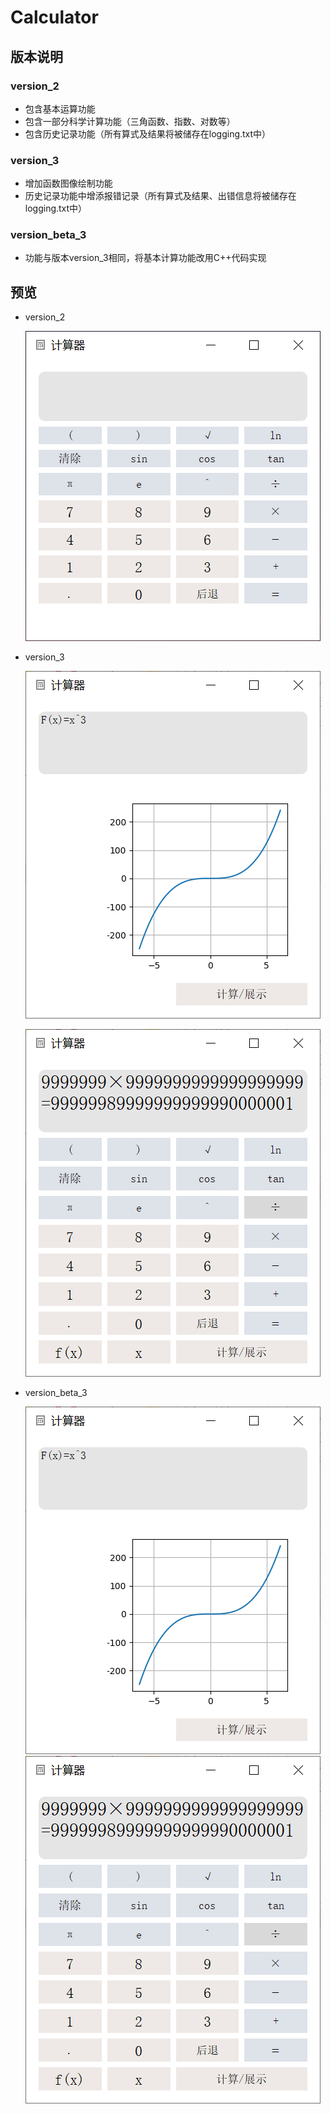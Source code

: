 # Calculator

## 版本说明

### version_2

- 包含基本运算功能
- 包含一部分科学计算功能（三角函数、指数、对数等）
- 包含历史记录功能（所有算式及结果将被储存在logging.txt中）

### version_3

- 增加函数图像绘制功能
- 历史记录功能中增添报错记录（所有算式及结果、出错信息将被储存在logging.txt中）

### version_beta_3

- 功能与版本version_3相同，将基本计算功能改用C++代码实现

## 预览

- version_2

  ![image-1](image-1.png)
  
- version_3

  ![image-2](image-2.png)

  ![image-3](./image-3.png)

- version_beta_3

  ![image-4](./image-2.png)
  ![image-5](image-3.png)

  